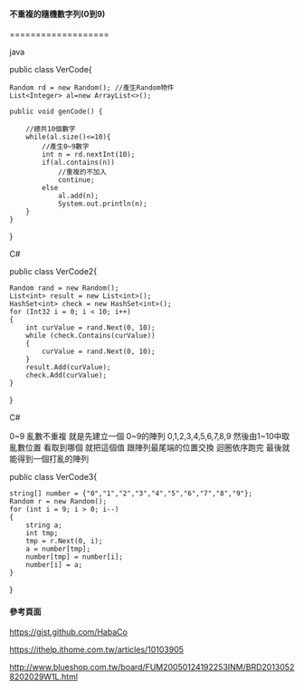 #### 不重複的隨機數字列(0到9)

===================

java

public class VerCode{

	Random rd = new Random(); //產生Random物件
	List<Integer> al=new ArrayList<>();
	
	public void genCode() {
		
		//總共10個數字
        while(al.size()<=10){ 
			//產生0~9數字
            int n = rd.nextInt(10); 
			if(al.contains(n)) 
                //重複的不加入
			    continue;     
			else
				al.add(n);
			    System.out.println(n);
		}
	}
}

C#

public class VerCode2{

    Random rand = new Random(); 
	List<int> result = new List<int>(); 
	HashSet<int> check = new HashSet<int>(); 
	for (Int32 i = 0; i < 10; i++) 
	{ 
	    int curValue = rand.Next(0, 10); 
	    while (check.Contains(curValue)) 
	    { 
	        curValue = rand.Next(0, 10); 
	    } 
	    result.Add(curValue); 
        check.Add(curValue); 
	} 
}

C#

0~9 亂數不重複 就是先建立一個 0~9的陣列 0,1,2,3,4,5,6,7,8,9
然後由1~10中取亂數位置 看取到哪個 就把這個值 跟陣列最尾端的位置交換
迴圈依序跑完 最後就能得到一個打亂的陣列

public class VerCode3{

    string[] number = {"0","1","2","3","4","5","6","7","8","9"}; 
    Random r = new Random(); 
    for (int i = 9; i > 0; i--) 
    { 
        string a; 
        int tmp; 
        tmp = r.Next(0, i); 
        a = number[tmp]; 
        number[tmp] = number[i]; 
        number[i] = a; 
    } 
}

#### 參考頁面 ####

https://gist.github.com/HabaCo

https://ithelp.ithome.com.tw/articles/10103905

http://www.blueshop.com.tw/board/FUM20050124192253INM/BRD20130528202029W1L.html